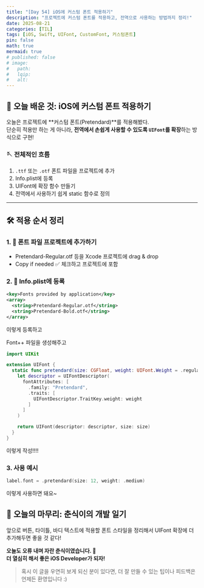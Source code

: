 ```yaml
---
title: "[Day 54] iOS에 커스텀 폰트 적용하기" 
description: "프로젝트에 커스텀 폰트를 적용하고, 전역으로 사용하는 방법까지 정리!"
date: 2025-08-21
categories: [TIL]
tags: [iOS, Swift, UIFont, CustomFont, 커스텀폰트]
pin: false
math: true
mermaid: true
# published: false
# image:
#   path:
#   lqip: 
#   alt: 
---
```


## 📌 오늘 배운 것: iOS에 커스텀 폰트 적용하기

오늘은 프로젝트에 **커스텀 폰트(Pretendard)**를 적용해봤다.  
단순히 적용만 하는 게 아니라, **전역에서 손쉽게 사용할 수 있도록 `UIFont`를 확장**하는 방식으로 구현!  

### 🪡 전체적인 흐름

1. `.ttf` 또는 `.otf` 폰트 파일을 프로젝트에 추가  
2. Info.plist에 등록  
3. UIFont에 확장 함수 만들기  
4. 전역에서 사용하기 쉽게 static 함수로 정의

---

## 🛠️ 적용 순서 정리

### 1. 📂 폰트 파일 프로젝트에 추가하기
- Pretendard-Regular.otf 등을 Xcode 프로젝트에 drag & drop
- Copy if needed ✅ 체크하고 프로젝트에 포함

### 2. 📝 Info.plist에 등록

```xml
<key>Fonts provided by application</key>
<array>
  <string>Pretendard-Regular.otf</string>
  <string>Pretendard-Bold.otf</string>
</array>
```

이렇게 등록하고 

Font++ 파일을 생성해주고 

```swift
import UIKit

extension UIFont {
  static func pretendard(size: CGFloat, weight: UIFont.Weight = .regular) -> UIFont {
    let descriptor = UIFontDescriptor(
      fontAttributes: [
        .family: "Pretendard",
        .traits: [
          UIFontDescriptor.TraitKey.weight: weight
        ]
      ]
    )

    return UIFont(descriptor: descriptor, size: size)
  }
}
```

이렇게 작성!!!! 

### 3. 사용 예시
```swift
label.font = .pretendard(size: 12, weight: .medium)
```

이렇게 사용하면 돼요~

## 🐾 오늘의 마무리: 춘식이의 개발 일기

앞으로 버튼, 타이틀, 바디 텍스트에 적용할 폰트 스타일을 정리해서
UIFont 확장에 더 추가해두면 좋을 것 같다!

**오늘도 오류 내며 자란 춘식이였습니다. 🐾**  
**더 열심히 해서 좋은 iOS Developer가 되자!**

> 혹시 이 글을 우연히 보게 되신 분이 있다면, 더 잘 만들 수 있는 팁이나 피드백은 언제든 환영입니다 :)